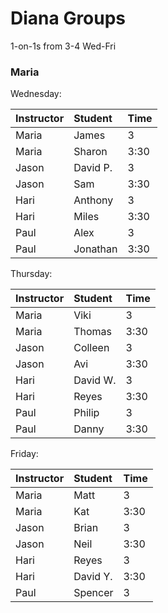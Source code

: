 # Diana Groups

1-on-1s from 3-4 Wed-Fri

### Maria

Wednesday:

| Instructor | Student | Time |
|:--         |:--      |:--   |
|  Maria     | James	 | 3		|
|  Maria     | Sharon	 | 3:30 |	 
|  Jason		 | David P.| 3    |
|  Jason     | Sam     | 3:30 |
|  Hari      | Anthony | 3    |
|  Hari      | Miles   | 3:30 |
|  Paul      | Alex    | 3    |
|  Paul      | Jonathan| 3:30 |


Thursday: 


| Instructor | Student | Time |
|:--         |:--      |:--   |
|  Maria     | Viki 	 | 3		|
|  Maria     | Thomas	 | 3:30 |
|  Jason		 | Colleen | 3    |
|  Jason     | Avi     | 3:30 |
|  Hari      | David W.| 3    |
|  Hari      | Reyes   | 3:30 |
|  Paul      | Philip  | 3    |	
|  Paul      | Danny	 | 3:30 |

Friday: 

| Instructor | Student | Time |
|:--         |:--      |:--   |
|  Maria     | Matt 	 | 3		|
|  Maria     | Kat   	 | 3:30 |
|  Jason		 | Brian   | 3    |
|  Jason     | Neil    | 3:30 |
|  Hari      | Reyes   | 3    |
|  Hari      | David Y.| 3:30 |
|  Paul      | Spencer | 3    |	



